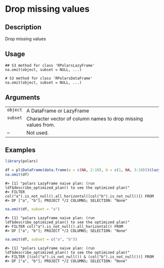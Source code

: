 
# Drop missing values

## Description

Drop missing values

## Usage

<pre><code class='language-R'>## S3 method for class 'RPolarsLazyFrame'
na.omit(object, subset = NULL, ...)

# S3 method for class 'RPolarsDataFrame'
na.omit(object, subset = NULL, ...)
</code></pre>

## Arguments

<table>
<tr>
<td style="white-space: nowrap; font-family: monospace; vertical-align: top">
<code id="na.omit.RPolarsLazyFrame_:_object">object</code>
</td>
<td>
A DataFrame or LazyFrame
</td>
</tr>
<tr>
<td style="white-space: nowrap; font-family: monospace; vertical-align: top">
<code id="na.omit.RPolarsLazyFrame_:_subset">subset</code>
</td>
<td>
Character vector of column names to drop missing values from.
</td>
</tr>
<tr>
<td style="white-space: nowrap; font-family: monospace; vertical-align: top">
<code id="na.omit.RPolarsLazyFrame_:_...">…</code>
</td>
<td>
Not used.
</td>
</tr>
</table>

## Examples

``` r
library(polars)

df = pl$DataFrame(data.frame(a = c(NA, 2:10), b = c(1, NA, 3:10)))$lazy()
na.omit(df)
```

    #> [1] "polars LazyFrame naive plan: (run ldf$describe_optimized_plan() to see the optimized plan)"
    #> FILTER col("a").is_not_null().all_horizontal([col("b").is_not_null()]) FROM
    #> DF ["a", "b"]; PROJECT */2 COLUMNS; SELECTION: "None"

``` r
na.omit(df, subset = "a")
```

    #> [1] "polars LazyFrame naive plan: (run ldf$describe_optimized_plan() to see the optimized plan)"
    #> FILTER col("a").is_not_null().all_horizontal() FROM
    #> DF ["a", "b"]; PROJECT */2 COLUMNS; SELECTION: "None"

``` r
na.omit(df, subset = c("a", "b"))
```

    #> [1] "polars LazyFrame naive plan: (run ldf$describe_optimized_plan() to see the optimized plan)"
    #> FILTER [(col("a").is_not_null()) & (col("b").is_not_null())] FROM
    #> DF ["a", "b"]; PROJECT */2 COLUMNS; SELECTION: "None"
